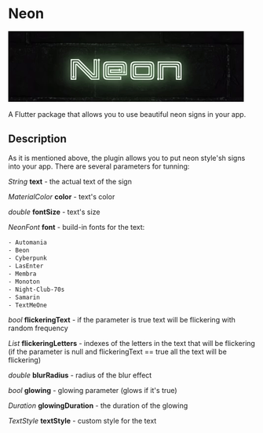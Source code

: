 # Neon

![Neon](neon.gif)

A Flutter package that allows you to use beautiful neon signs in your app.

## Description

As it is mentioned above, the plugin allows you to put neon style'sh signs into your app.
There are several parameters for tunning:

*String* **text** - the actual text of the sign

*MaterialColor* **color** - text's color

*double* **fontSize** - text's size

*NeonFont* **font** - build-in fonts for the text:

    - Automania
    - Beon
    - Cyberpunk
    - LasEnter
    - Membra
    - Monoton
    - Night-Club-70s
    - Samarin
    - TextMeOne

*bool* **flickeringText** - if the parameter is true text will be flickering with random frequency

*List<int>* **flickeringLetters** - indexes of the letters in the text that will be flickering (if the parameter is null and flickeringText == true all the text will be flickering)

*double* **blurRadius** - radius of the blur effect

*bool* **glowing** - glowing parameter (glows if it's true)

*Duration* **glowingDuration** - the duration of the glowing

*TextStyle* **textStyle** - custom style for the text

